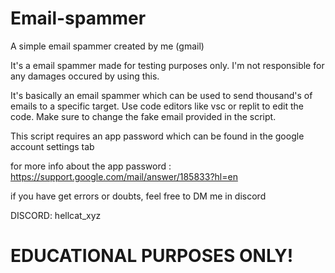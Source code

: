# Email-spammer
A simple email spammer created by me (gmail)

It's a email spammer made for testing purposes only.
I'm not responsible for any damages occured by using this.

It's basically an email spammer which can be used to send thousand's of emails to a specific target.
Use code editors like vsc or replit to edit the code.
Make sure to change the fake email provided in the script.

This script requires an app password which can be found in the google account settings tab

for more info about the app password : https://support.google.com/mail/answer/185833?hl=en

if you have get errors or doubts, feel free to DM me in discord

DISCORD: hellcat_xyz

# EDUCATIONAL PURPOSES ONLY!

